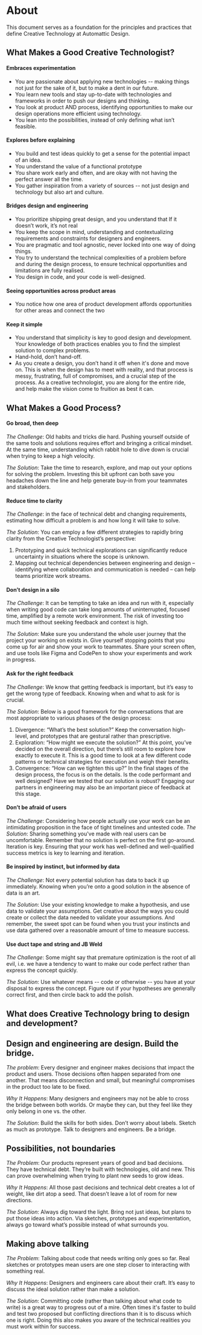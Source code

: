 # About
This document serves as a foundation for the principles and practices that define Creative Technology at Automattic Design. 

## What Makes a Good Creative Technologist?
#### Embraces experimentation
- You are passionate about applying new technologies -- making things not just for the sake of it, but to make a dent in our future.
- You learn new tools and stay up-to-date with technologies and frameworks in order to push our designs and thinking.
- You look at product AND process, identifying opportunities to make our design operations more efficient using technology. 
- You lean into the possibilities, instead of only defining what isn’t feasible.

#### Explores before explaining
- You build and test ideas quickly to get a sense for the potential impact of an idea. 
- You understand the value of a functional prototype 
- You share work early and often, and are okay with not having the perfect answer all the time.
- You gather inspiration from a variety of sources -- not just design and technology but also art and culture.
 
#### Bridges design and engineering
- You prioritize shipping great design, and you understand that If it doesn’t work, it’s not real
- You keep the scope in mind, understanding and contextualizing requirements and constraints for designers and engineers. 
- You are pragmatic and tool agnostic, never locked into one way of doing things.
- You try to understand the technical complexities of a problem before and during the design process, to ensure technical opportunities and limitations are fully realised.
- You design in code, and your code is well-designed.

#### Seeing opportunities across product areas
- You notice how one area of product development affords opportunities for other areas and connect the two

#### Keep it simple
- You understand that simplicity is key to good design and development. Your knowledge of both practices enables you to find the simplest solution to complex problems.
- Hand-hold, don’t hand-off.
- As you create a design, you don’t hand it off when it's done and move on. This is when the design has to meet with reality, and that process is messy, frustrating, full of compromises, and a crucial step of the process. As a creative technologist, you are along for the entire ride, and help make the vision come to fruition as best it can.

## What Makes a Good Process?
#### Go broad, then deep
_The Challenge_: Old habits and tricks die hard. Pushing yourself outside of the same tools and solutions requires effort and bringing a critical mindset. At the same time, understanding which rabbit hole to dive down is crucial when trying to keep a high velocity.

_The Solution_: Take the time to research, explore, and map out your options for solving the problem. Investing this bit upfront can both save you headaches down the line and help generate buy-in from your teammates and stakeholders. 

#### Reduce time to clarity
_The Challenge_: in the face of technical debt and changing requirements, estimating how difficult a problem is and how long it will take to solve.

_The Solution_: You can employ a few different strategies to rapidly bring clarity from the Creative Technologist’s perspective:
1. Prototyping and quick technical explorations can significantly reduce uncertainty in situations where the scope is unknown. 
2. Mapping out technical dependencies between engineering and design – identifying where collaboration and communication is needed – can help teams prioritize work streams. 

#### Don’t design in a silo
_The Challenge_: It can be tempting to take an idea and run with it, especially when writing good code can take long amounts of uninterrupted, focused time, amplified by a remote work environment. The risk of investing too much time without seeking feedback and context is high.

_The Solution_: Make sure you understand the whole user journey that the project your working on exists in. Give yourself stopping points that you come up for air and show your work to teammates. Share your screen often, and use tools like Figma and CodePen to show your experiments and work in progress.

#### Ask for the right feedback
_The Challenge_: We know that getting feedback is important, but it’s easy to get the wrong type of feedback. Knowing when and what to ask for is crucial.

_The Solution_: Below is a good framework for the conversations that are most appropriate to various phases of the design process:
1. Divergence: “What’s the best solution?” Keep the conversation high-level, and prototypes that are gestural rather than prescriptive. 
2. Exploration: “How might we execute the solution?” At this point, you’ve decided on the overall direction, but there’s still room to explore how exactly to execute it. This is a good time to look at a few different code patterns or technical strategies for execution and weigh their benefits.
3. Convergence: “How can we tighten this up?” In the final stages of the design process, the focus is on the details. Is the code performant and well designed? Have we tested that our solution is robust? Engaging our partners in engineering may also be an important piece of feedback at this stage. 

#### Don’t be afraid of users
_The Challenge_: Considering how people actually use your work can be an intimidating proposition in the face of tight timelines and untested code.
_The Solution_: Sharing something you've made with real users can be uncomfortable. Remember that no solution is perfect on the first go-around. Iteration is key. Ensuring that your work has well-defined and well-qualified success metrics is key to learning and iteration.

#### Be inspired by instinct, but informed by data
_The Challenge_: Not every potential solution has data to back it up immediately. Knowing when you’re onto a good solution in the absence of data is an art. 

_The Solution_: Use your existing knowledge to make a hypothesis, and use data to validate your assumptions. Get creative about the ways you could create or collect the data needed to validate your assumptions. And remember, the sweet spot can be found when you trust your instincts and use data gathered over a reasonable amount of time to measure success. 

#### Use duct tape and string and JB Weld
_The Challenge_: Some might say that premature optimization is the root of all evil, i.e. we have a tendency to want to make our code perfect rather than express the concept quickly.

_The Solution_: Use whatever means -- code or otherwise -- you have at your disposal to express the concept. Figure out if your hypotheses are generally correct first, and then circle back to add the polish. 

## What does Creative Technology bring to design and development? 
## Design and engineering are design. Build the bridge.
_The problem_: Every designer and engineer makes decisions that impact the product and users. Those decisions often happen separated from one another. That means disconnection and small, but meaningful compromises in the product too late to be fixed.

_Why It Happens_: Many designers and engineers may not be able to cross the bridge between both worlds. Or maybe they can, but they feel like they only belong in one vs. the other.

_The Solution_: Build the skills for both sides. Don’t worry about labels. Sketch as much as prototype. Talk to designers and engineers. Be a bridge.

## Possibilities, not boundaries
_The Problem_: Our products represent years of good and bad decisions. They have technical debt. They’re built with technologies, old and new. This can prove overwhelming when trying to plant new seeds to grow ideas.

_Why It Happens_: All those past decisions and technical debt creates a lot of weight, like dirt atop a seed. That doesn’t leave a lot of room for new directions.

_The Solution_: Always dig toward the light. Bring not just ideas, but plans to put those ideas into action. Via sketches, prototypes and experimentation, always go toward what’s possible instead of what surrounds you.

## Making above talking
_The Problem_: Talking about code that needs writing only goes so far. Real sketches or prototypes mean users are one step closer to interacting with something real.

_Why It Happens_: Designers and engineers care about their craft. It’s easy to discuss the ideal solution rather than make a solution.

_The Solution_: Committing code (rather than talking about what code to write) is a great way to progress out of a mire. Often times it's faster to build and test two proposed but conflicting directions than it is to discuss which one is right. Doing this also makes you aware of the technical realities you must work within for success.
